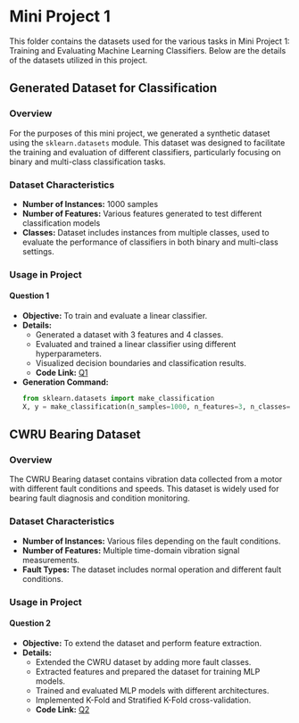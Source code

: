 # Mini Project 1

This folder contains the datasets used for the various tasks in Mini Project 1: Training and Evaluating Machine Learning Classifiers. Below are the details of the datasets utilized in this project.

## Generated Dataset for Classification

### Overview
For the purposes of this mini project, we generated a synthetic dataset using the `sklearn.datasets` module. This dataset was designed to facilitate the training and evaluation of different classifiers, particularly focusing on binary and multi-class classification tasks.

### Dataset Characteristics
- **Number of Instances:** 1000 samples
- **Number of Features:** Various features generated to test different classification models
- **Classes:** Dataset includes instances from multiple classes, used to evaluate the performance of classifiers in both binary and multi-class settings.

### Usage in Project

#### Question 1
- **Objective:** To train and evaluate a linear classifier.
- **Details:**
  - Generated a dataset with 3 features and 4 classes.
  - Evaluated and trained a linear classifier using different hyperparameters.
  - Visualized decision boundaries and classification results.
  - **Code Link:** [Q1](https://colab.research.google.com/drive/1wyNMAbldTOmtLREfD8gbtbix-D96BQAJ?usp=sharing)
- **Generation Command:**
  ```python
  from sklearn.datasets import make_classification
  X, y = make_classification(n_samples=1000, n_features=3, n_classes=4, random_state=42)
  ```

## CWRU Bearing Dataset

### Overview
The CWRU Bearing dataset contains vibration data collected from a motor with different fault conditions and speeds. This dataset is widely used for bearing fault diagnosis and condition monitoring.

### Dataset Characteristics
- **Number of Instances:** Various files depending on the fault conditions.
- **Number of Features:** Multiple time-domain vibration signal measurements.
- **Fault Types:** The dataset includes normal operation and different fault conditions.

### Usage in Project

#### Question 2
- **Objective:** To extend the dataset and perform feature extraction.
- **Details:**
  - Extended the CWRU dataset by adding more fault classes.
  - Extracted features and prepared the dataset for training MLP models.
  - Trained and evaluated MLP models with different architectures.
  - Implemented K-Fold and Stratified K-Fold cross-validation.
  - **Code Link:** [Q2](https://colab.research.google.com/drive/1n2_XaebwkQXjIUKGk4crT_Kc2tnwLnAY?usp=sharing)


